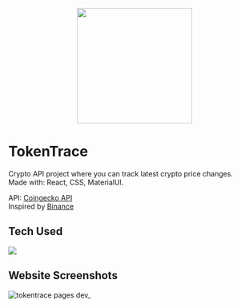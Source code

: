 <p align="center">
  <img src="https://tokentrace.pages.dev/static/media/logo.622b779915948e177d9d.webp" width="230"/>
</p>


# TokenTrace
Crypto API project where you can track latest crypto price changes.<br/>
Made with: React, CSS, MaterialUI.

API: [Coingecko API](https://www.coingecko.com/en/api)<br/>
Inspired by [Binance](https://www.binance.com/en)<br/>

## Tech Used

[![](https://skillicons.dev/icons?i=react,materialui,css&perline=3)](https://skillicons.dev)

## Website Screenshots

![tokentrace pages dev_](https://github.com/ronrustemi123/TokenTrace/assets/96088084/98738f68-d1a8-4398-b8bf-188f74c2edd3)
